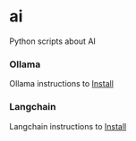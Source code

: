 # ai
Python scripts about AI

### Ollama

Ollama instructions to [Install](https://github.com/jmorganca/ollama)

### Langchain

Langchain instructions to [Install](https://python.langchain.com/docs/get_started/installation)